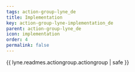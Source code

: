 ```yaml
---
tags: action-group-lyne_de
title: Implementation
key: action-group-lyne-implementation_de
parent: action-group-lyne_de
icon: implementation
order: 4
permalink: false  
---
```

 {{ lyne.readmes.actiongroup.actiongroup | safe }}


